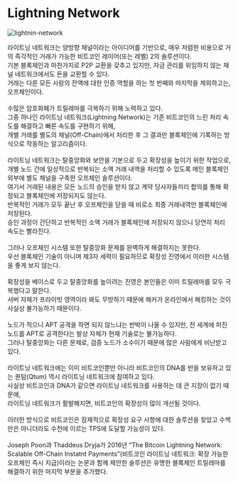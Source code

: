 # Lightning Network
![lightnin-network]()  

라이트닝 네트워크는 양방향 채널이라는 아이디어를 기반으로, 매우 저렴한 비용으로 거의 즉각적인 거래가 가능한 비트코인 ​​레이어(또는 레벨) 2의 솔루션이다.  
기본 블록체인과 마찬가지로 P2P 교환을 갖추고 있지만, 자금 관리를 위임하지 않는 채널 네트워크에서도 돈을 교환할 수 있다.  
거래는 다른 모든 사람의 잔액에 대한 인증 역할을 하는 첫 번째와 마지막을 제외하고는, 오프체인이다.  
<br>
수많은 암호화폐가 트릴레마를 극복하기 위해 노력하고 있다.  
그중 하나인 라이트닝 네트워크(Lightning Network)는 기존 비트코인의 느린 처리 속도를 해결하고 빠른 속도를 구현하기 위해,  
개별 거래를 별도의 채널(Off-Chain)에서 처리한 후 그 결과만 블록체인에 기록하는 방식으로 작동하는 알고리즘이다.  
<br>
라이트닝 네트워크는 탈중앙화와 보안을 기본으로 두고 확장성을 높이기 위한 작업으로, 개별 노드 간에 일상적으로 반복되는 소액 거래 내역을 처리할 수 있도록 메인 블록체인 외부에 별도 채널을 구축한 오프체인 솔루션이다.  
여기서 거래된 내용은 모든 노드의 승인을 받지 않고 계약 당사자들끼리 합의를 통해 확정되고 블록체인에 저장되지도 않는다.  
반복적인 거래가 모두 끝난 후 오프체인을 닫을 때 비로소 최종 거래내역만 블록체인에 저장된다.  
승인 과정이 간단하고 반복적인 소액 거래가 블록체인에 저장되지 않으니 당연히 처리 속도는 빨라진다.  
<br>
그러나 오프체인 시스템 또한 탈중앙화 문제를 완벽하게 해결하지는 못한다.  
우선 블록체인 기술이 아니며 제3자 세력이 필요하므로 확장성 진영에서 이러한 시스템을 좋게 보지 않는다.  
<br>
확장성을 베이스로 두고 탈중앙화를 높이려는 진영은 본인들은 이미 트릴레마를 모두 극복했다고 말한다.  
서버 자체가 프라이빗 영역이라 봐도 무방하기 때문에 해커가 온라인에서 해킹하는 것이 사실상 불가능하기 때문이다.  
<br>
노드가 적으니 APT 공격을 하면 되지 않느냐는 반박이 나올 수 있지만, 전 세계에 퍼진 노드를 APT로 공격한다는 발상 자체가 현재 기술로는 불가능하다.  
그러나 탈중앙화는 다른 문제로, 검증 노드가 소수이기 때문에 많은 사람에게 비난받고 있다.  
<br>
라이트닝 네트워크에는 이미 비트코인뿐만 아니라 비트코인의 DNA를 반을 보유하고 있는 퀀텀(Qtum) 역시 라이트닝 네트워크에 참여하고 있다.  
사실상 비트코인과 DNA가 같으면 라이트닝 네트워크를 사용하는 데 큰 지장이 없기 때문에,  
라이트닝 네트워크가 활발해지면, 비트코인의 확장성이 많이 개선될 것이다.  
<br>
이러한 방식으로 비트코인은 잠재적으로 확장성 요구 사항에 대한 솔루션을 찾았고 수백만은 아니더라도 수천에 이르는 TPS에 도달할 가능성이 있다.  
<br>
Joseph Poon과 Thaddeus Dryja가 2016년 “The Bitcoin Lightning Network: Scalable Off-Chain Instatnt Payments”(비트코인 라이트닝 네트워크: 확장 가능한 오프체인 즉시 지급)이라는 논문과 함께 제안한 솔루션은 유명한 블록체인 트릴레마를 해결하기 위한 마지막 부분을 추가했다.  